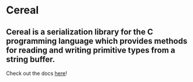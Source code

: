 # Cereal
Cereal is a serialization library for the C programming language which provides methods for reading and writing primitive types from a string buffer.
---
Check out the docs [here](/html/index.html)!
